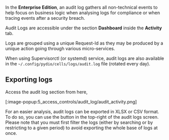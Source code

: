 In the **Enterprise Edition**, an audit log gathers all non-technical events to help focus on business logic when analysing logs for compliance or when tracing events after a security breach.

Audit Logs are accessible under the section **Dashboard** inside the **Activity** tab.

Logs are grouped using a unique Request-Id as they may be produced by a unique action going through various micro-services.

When using Supervisorctl (or systemd) service, audit logs are also available in the `~/.config/pydio/cells/logs/audit.log` file (rotated every day).

## Exporting logs

Access the audit log section from here,

[:image-popup:5_access_controls/audit_log/audit_activity.png]

For an easier analysis, audit logs can be exported in XLSX or CSV format.  
To do so, you can use the button in the top-right of the audit logs screen. Please note that you must first filter the logs (either by searching or by restricting to a given period) to avoid exporting the whole base of logs at once.